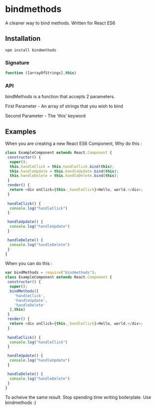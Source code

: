 # bindmethods
A cleaner way to bind methods. Written for React ES6

## Installation
```
npm install bindmethods
```
### Signature

```js
function ([arrayOfStrings],this)
```

### API 
bindMethods is a function that accepts 2 parameters.

First Parameter - An array of strings that you wish to bind

Second Parameter - The 'this' keyword

## Examples

When you are creating a new React ES6 Component, Why do this : 
```js
class ExampleComponent extends React.Component {
 constructor() {
  super();
  this.handleClick = this.handleClick.bind(this);
  this.handleUpdate = this.handleUpdate.bind(this);
  this.handleDelete = this.handleDelete.bind(this);
 }
 render() { 
  return <div onClick={this._handleClick}>Hello, world.</div>;
 }
 
 handleClick() {
  console.log("handleClick")
 }

 handleUpdate() {
  console.log("handleUpdate")
 }

 handleDelete() {
  console.log("handleDelete")
 }
}
```

When you can do this :

```js
var bindMethods = require("bindmethods");
class ExampleComponent extends React.Component {
 constructor() {
  super();
  bindMethods([
    'handleClick',
    'handleUpdate',
    'handleDelete'
  ],this)
 }
 render() { 
  return <div onClick={this._handleClick}>Hello, world.</div>;
 }
 
 handleClick() {
  console.log("handleClick")
 }

 handleUpdate() {
  console.log("handleUpdate")
 }

 handleDelete() {
  console.log("handleDelete")
 }
}
```
To acheive the same result. Stop spending time writing boilerplate. Use bindmethods :)
